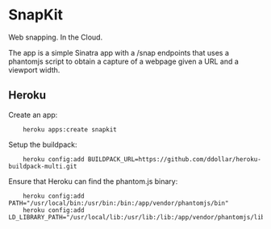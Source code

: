 # SnapKit

Web snapping. In the Cloud.

The app is a simple Sinatra app with a /snap endpoints that uses a phantomjs script to obtain a capture of a webpage given a URL and a viewport width.

## Heroku

Create an app:
```
	heroku apps:create snapkit
```

Setup the buildpack:
```
	heroku config:add BUILDPACK_URL=https://github.com/ddollar/heroku-buildpack-multi.git
```

Ensure that Heroku can find the phantom.js binary:
```
	heroku config:add PATH="/usr/local/bin:/usr/bin:/bin:/app/vendor/phantomjs/bin"
	heroku config:add LD_LIBRARY_PATH="/usr/local/lib:/usr/lib:/lib:/app/vendor/phantomjs/lib"
```
